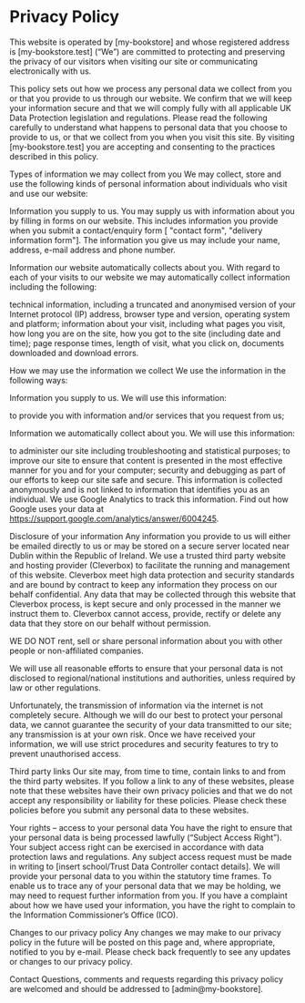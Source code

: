 # Privacy Policy

This website is operated by [my-bookstore] and whose registered address is [my-bookstore.test] (“We”) are committed to protecting and preserving the privacy of our visitors when visiting our site or communicating electronically with us.

This policy sets out how we process any personal data we collect from you or that you provide to us through our website. We confirm that we will keep your information secure and that we will comply fully with all applicable UK Data Protection legislation and regulations. Please read the following carefully to understand what happens to personal data that you choose to provide to us, or that we collect from you when you visit this site. By visiting [my-bookstore.test] you are accepting and consenting to the practices described in this policy.

Types of information we may collect from you
We may collect, store and use the following kinds of personal information about individuals who visit and use our website:

Information you supply to us. You may supply us with information about you by filling in forms on our website. This includes information you provide when you submit a contact/enquiry form [ "contact form", "delivery information form"]. The information you give us may include your name, address, e-mail address and phone number.

Information our website automatically collects about you. With regard to each of your visits to our website we may automatically collect information including the following:

technical information, including a truncated and anonymised version of your Internet protocol (IP) address, browser type and version, operating system and platform;
information about your visit, including what pages you visit, how long you are on the site, how you got to the site (including date and time); page response times, length of visit, what you click on, documents downloaded and download errors.

How we may use the information we collect
We use the information in the following ways:

Information you supply to us. We will use this information:

to provide you with information and/or services that you request from us;

Information we automatically collect about you. We will use this information:

to administer our site including troubleshooting and statistical purposes;
to improve our site to ensure that content is presented in the most effective manner for you and for your computer;
security and debugging as part of our efforts to keep our site safe and secure.
This information is collected anonymously and is not linked to information that identifies you as an individual. We use Google Analytics to track this information. Find out how Google uses your data at https://support.google.com/analytics/answer/6004245.

Disclosure of your information
Any information you provide to us will either be emailed directly to us or may be stored on a secure server located near Dublin within the Republic of Ireland. We use a trusted third party website and hosting provider (Cleverbox) to facilitate the running and management of this website. Cleverbox meet high data protection and security standards and are bound by contract to keep any information they process on our behalf confidential. Any data that may be collected through this website that Cleverbox process, is kept secure and only processed in the manner we instruct them to. Cleverbox cannot access, provide, rectify or delete any data that they store on our behalf without permission.

WE DO NOT rent, sell or share personal information about you with other people or non-affiliated companies.

We will use all reasonable efforts to ensure that your personal data is not disclosed to regional/national institutions and authorities, unless required by law or other regulations.

Unfortunately, the transmission of information via the internet is not completely secure. Although we will do our best to protect your personal data, we cannot guarantee the security of your data transmitted to our site; any transmission is at your own risk. Once we have received your information, we will use strict procedures and security features to try to prevent unauthorised access.

Third party links
Our site may, from time to time, contain links to and from the third party websites. If you follow a link to any of these websites, please note that these websites have their own privacy policies and that we do not accept any responsibility or liability for these policies. Please check these policies before you submit any personal data to these websites.

Your rights – access to your personal data
You have the right to ensure that your personal data is being processed lawfully (“Subject Access Right”). Your subject access right can be exercised in accordance with data protection laws and regulations. Any subject access request must be made in writing to [insert school/Trust Data Controller contact details]. We will provide your personal data to you within the statutory time frames. To enable us to trace any of your personal data that we may be holding, we may need to request further information from you. If you have a complaint about how we have used your information, you have the right to complain to the Information Commissioner’s Office (ICO).

Changes to our privacy policy
Any changes we may make to our privacy policy in the future will be posted on this page and, where appropriate, notified to you by e-mail. Please check back frequently to see any updates or changes to our privacy policy.

Contact
Questions, comments and requests regarding this privacy policy are welcomed and should be addressed to [admin@my-bookstore].
